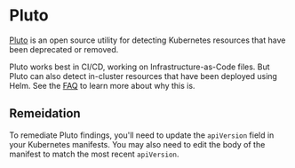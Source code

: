 # Pluto

[Pluto](https://github.com/FairwindsOps/pluto) is an open source utility for
detecting Kubernetes resources that have been deprecated or removed.

Pluto works best in CI/CD, working on Infrastructure-as-Code files. But Pluto can
also detect in-cluster resources that have been deployed using Helm. See the
[FAQ](https://github.com/FairwindsOps/pluto#frequently-asked-questions) to learn
more about why this is.

## Remeidation
To remediate Pluto findings, you'll need to update the `apiVersion` field in your
Kubernetes manifests. You may also need to edit the body of the manifest to match
the most recent `apiVersion`.
